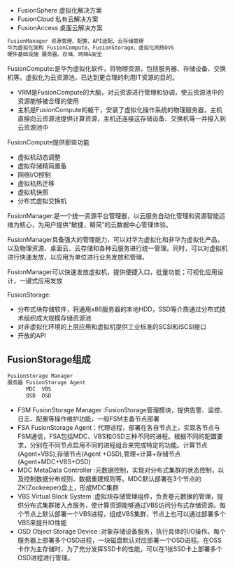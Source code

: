 - FusionSphere 虚拟化解决方案
- FusionCloud 私有云解决方案
- FusionAccess 桌面云解决方案

```txt
FusionManager 资源管理、配置、API适配、云存储管理
华为虚拟化架构 FusionCompute、FusionStorage、虚拟化网络OVS
硬件基础设施 服务器、存储、网络&安全
```

FusionCompute:是华为虚拟化软件，将物理资源，包括服务器、存储设备、交换机等。虚拟化为云资源池，已达到更合理的利用IT资源的目的。

- VRM是FusionCompute的大脑，对云资源进行管理和协调，使云资源池中的资源能够被合理的使用
- 主机是FusionCompute的躯干，安装了虚拟化操作系统的物理服务器，主机直接向云资源池提供计算资源，主机还连接这存储设备、交换机等一并接入到云资源池中

FusionCompute提供那些功能
- 虚拟机动态调整
- 虚拟存储精简置备
- 网络I/O控制
- 虚拟机热迁移
- 虚拟机快照
- 分布式虚拟交换机

FusionManager:是一个统一资源平台管理器，以云服务自动化管理和资源智能运维为核心，为用户提供“敏捷，精简”的云数据中心管理体验。

FusionManager具备强大的管理能力，可以对华为虚拟化和非华为虚拟化产品，以及物理资源、桌面云、云存储和各种云服务进行统一管理。同时，可以对虚拟机进行快速发放，以应用为单位进行业务发放和管理。

FusionManager可以快速发放虚拟机，提供便捷入口，批量功能；可视化应用设计，一键式应用发放


FusionStorage: 
- 分布式块存储软件，将通用x86服务器的本地HDD，SSD等介质通过分布式技术组织成大规模存储资源池
- 对非虚拟化环境的上层应用和虚拟机提供工业标准的SCSI和iSCSI接口
- 开放的API

FusionStorage组成
---

```txt
FusionStorage Manager
服务器 FusionStorage Agent
      MDC  VBS
      OSD  OSD
```
- FSM FusionStorage Manager :FusionStorage管理模块，提供告警、监控、日志、配置等操作维护功能，一般FSM主备节点部署
- FSA FusionStorage Agent：代理进程，部署在各自节点上，实现各节点与FSM通信，FSA包括MDC、VBS和OSD三种不同的进程。根据不同的配置要求，分别在不同节点启用不同的进程组合来完成特定的功能。计算节点(Agent+VBS),存储节点(Agent +OSD),管理+计算+存储节点(Agent+MDC+VBS+OSD)
- MDC MetaData Controller :元数据控制，实现对分布式集群的状态控制，以及控制数据分布规则、数据重建规则等。MDC默认部署在3个节点的ZK(Zookeeper)盘上，形成MDC集群
- VBS Virtual Block System :虚拟块存储管理组件，负责卷元数据的管理，提供分布式集群接入点服务，使计算资源能够通过VBS访问分布式存储资源。每个节点上默认部署一个VBS进程，组成VBS集群，节点上也可以通过部署多个VBS来提升IO性能
- OSD Object Storage Device :对象存储设备服务，执行具体的I/O操作。每个服务器上部署多个OSD进程，一块磁盘默认对应部署一个OSD进程。在OSS卡作为主存储时，为了充分发挥SSD卡的性能，可以在1张SSD卡上部署多个OSD进程进行管理。

